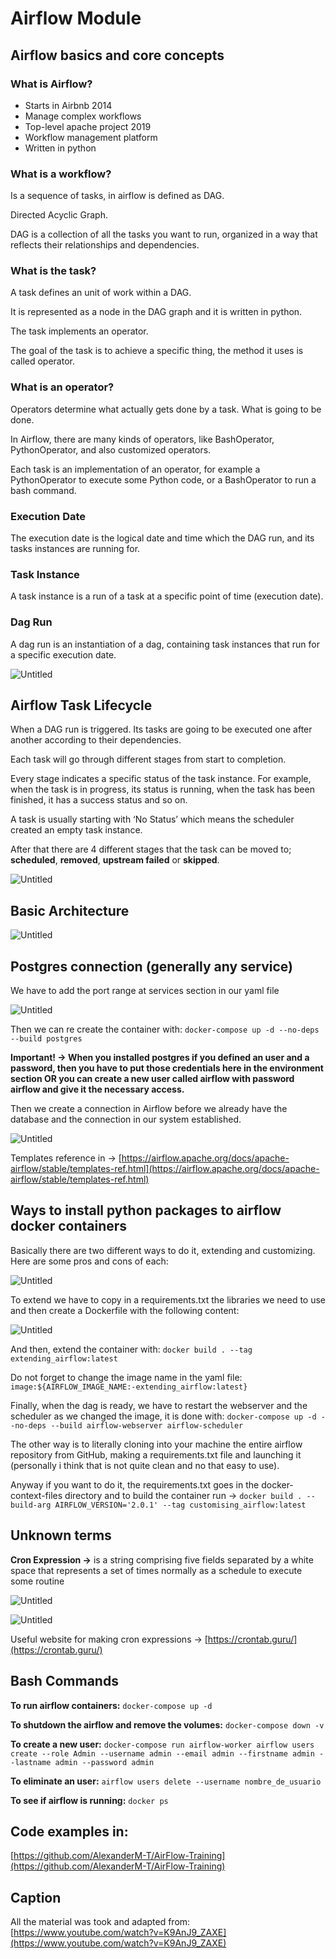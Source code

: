 # Airflow Module

## Airflow basics and core concepts

### **What is Airflow?**

- Starts in Airbnb 2014
- Manage complex workflows
- Top-level apache project 2019
- Workflow management platform
- Written in python

### **What is a workflow?**

Is a sequence of tasks, in airflow is defined as DAG.

Directed Acyclic Graph.

DAG is a collection of all the tasks you want to run, organized in
a way that reflects their relationships and dependencies.

### **What is the task?**

A task defines an unit of work within a DAG.

It is represented as a node in the DAG graph and it is written in python. 

The task implements an operator.

The goal of the task is to achieve a specific thing, the method it
uses is called operator.

### **What is an operator?**

Operators determine what actually gets done by a task. What is
going to be done.

In Airflow, there are many kinds of operators, like BashOperator,
PythonOperator, and also customized operators.

Each task is an implementation of an operator, for example a
PythonOperator to execute some Python code, or a BashOperator to
run a bash command.

### **Execution Date**

The execution date is the logical date and time which the DAG run, and its tasks instances are running for.

### **Task Instance**

A task instance is a run of a task at a specific point of time (execution date).

### **Dag Run**

A dag run is an instantiation of a dag, containing task instances that run for a specific execution date.

![Untitled](Airflow%20Module%207f7ec01e4c5a4cae88001215dcf4cb62/Untitled.png)

## Airflow Task Lifecycle

When a DAG run is triggered. Its tasks are going to be executed one after another according to their dependencies.

Each task will go through different stages from start to completion. 

Every stage indicates a specific status of the task instance. For example, when the task is in progress, its status is running, when the task has been finished, it has a success status and so on.

A task is usually starting with ‘No Status’ which means the scheduler created an empty task instance.

After that there are 4 different stages that the task can be moved to; **scheduled**, **removed**, **upstream failed** or **skipped**.

![Untitled](Airflow%20Module%207f7ec01e4c5a4cae88001215dcf4cb62/Untitled%201.png)

## Basic Architecture

![Untitled](Airflow%20Module%207f7ec01e4c5a4cae88001215dcf4cb62/Untitled%202.png)

## Postgres connection (generally any service)

We have to add the port range at services section in our yaml file

![Untitled](Airflow%20Module%207f7ec01e4c5a4cae88001215dcf4cb62/Untitled%203.png)

Then we can re create the container with: `docker-compose up -d --no-deps --build postgres`

**Important! → When you installed postgres if you defined an user and a password, then you have to put those credentials here in the environment section OR you can create a new user called airflow with password airflow and give it the necessary access.**

Then we create a connection in Airflow before we already have the database and the connection in our system established.

![Untitled](Airflow%20Module%207f7ec01e4c5a4cae88001215dcf4cb62/Untitled%204.png)

Templates reference in → [https://airflow.apache.org/docs/apache-airflow/stable/templates-ref.html](https://airflow.apache.org/docs/apache-airflow/stable/templates-ref.html)

## Ways to install python packages to airflow docker containers

Basically there are two different ways to do it, extending and customizing. Here are some pros and cons of each:

![Untitled](Airflow%20Module%207f7ec01e4c5a4cae88001215dcf4cb62/Untitled%205.png)

To extend we have to copy in a requirements.txt the libraries we need to use and then create a Dockerfile with the following content:

![Untitled](Airflow%20Module%207f7ec01e4c5a4cae88001215dcf4cb62/Untitled%206.png)

And then, extend the container with: `docker build . --tag extending_airflow:latest`

Do not forget to change the image name in the yaml file: `image:${AIRFLOW_IMAGE_NAME:-extending_airflow:latest}`

Finally, when the dag is ready, we have to restart the webserver and the scheduler as we changed the image, it is done with: `docker-compose up -d --no-deps --build airflow-webserver airflow-scheduler`

The other way is to literally cloning into your machine the entire airflow repository from GitHub, making a requirements.txt file and launching it (personally i think that is not quite clean and no that easy to use).

Anyway if you want to do it, the requirements.txt goes in the docker-context-files directory and to build the container run → `docker build . --build-arg AIRFLOW_VERSION='2.0.1' --tag customising_airflow:latest`

## Unknown terms

**Cron Expression →** is a string comprising five fields separated by a white space that represents a set of times normally as a schedule to execute some routine

![Untitled](Airflow%20Module%207f7ec01e4c5a4cae88001215dcf4cb62/Untitled%207.png)

![Untitled](Airflow%20Module%207f7ec01e4c5a4cae88001215dcf4cb62/Untitled%208.png)

Useful website for making cron expressions → [https://crontab.guru/](https://crontab.guru/)

## Bash Commands

**To run airflow containers:** `docker-compose up -d`

**To shutdown the airflow and remove the volumes:** `docker-compose down -v`

**To create a new user:** `docker-compose run airflow-worker airflow users create --role Admin --username admin --email admin --firstname admin --lastname admin --password admin`

**To eliminate an user:** `airflow users delete --username nombre_de_usuario`

**To see if airflow is running:** `docker ps`

## Code examples in:

[https://github.com/AlexanderM-T/AirFlow-Training](https://github.com/AlexanderM-T/AirFlow-Training)

## Caption

All the material was took and adapted from: [https://www.youtube.com/watch?v=K9AnJ9_ZAXE](https://www.youtube.com/watch?v=K9AnJ9_ZAXE)